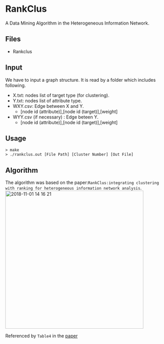 # RankClus
A Data Mining Algorithm in the Heterogeneous Information Network.

## Files
* Rankclus

## Input
We have to input a graph structure. 
It is read by a folder which includes following. 
- X.txt: nodes list of target type (for clustering).
- Y.txt: nodes list of attribute type.
- WXY.csv: Edge between X and Y.
    - [node id (attribute)],[node id (target)],[weight]
- WYY.csv (if necessary) : Edge beteen Y.
    - [node id (attribute)],[node id (target)],[weight]

## Usage

```console
> make
> ./rankclus.out [File Path] [Cluster Number] [Out File]
```

## Algorithm
The algorithm was based on the paper:`RankClus:integrating clustering with ranking for heterogeneous information network analysis`.
<img width="432" alt="2018-11-01 14 16 21" src="https://user-images.githubusercontent.com/7589567/47833953-c4dc8800-dde0-11e8-9982-486499f5aea6.png">

Referenced by `Table4` in the [paper](http://zuse9-2.se.cuhk.edu.hk/~hcheng/paper/edbt09_ysun.pdf)
